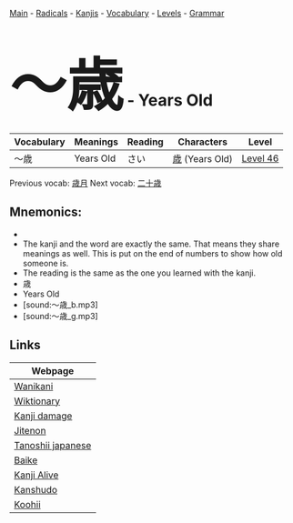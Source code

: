 <style> bigfont {font-size: 100px}</style>
[Main](../README.md) -
[Radicals](../radicals.md) -
[Kanjis](../kanjis.md) -
[Vocabulary](../vocabulary.md) -
[Levels](../levels.md) -
[Grammar](../grammar.md)
# <bigfont> 〜歳</bigfont> - Years Old 

| Vocabulary | Meanings | Reading | Characters | Level |
| --- | --- | --- | --- | --- |
| 〜歳 | Years Old | さい |  [歳](../kanjis/歳.md) (Years Old) | [Level 46](../levels/wk_level46.md) |

Previous vocab: [歳月](歳月.md) Next vocab: [二十歳](二十歳.md) 

## Mnemonics:

* 
* The kanji and the word are exactly the same. That means they share meanings as well. This is put on the end of numbers to show how old someone is.
* The reading is the same as the one you learned with the kanji.
* 歳
* Years Old
* [sound:〜歳_b.mp3]
* [sound:〜歳_g.mp3]


## Links 

| Webpage |
| --- |
| [Wanikani          ](https://www.wanikani.com/kanji/〜歳) |
| [Wiktionary        ](https://en.wiktionary.org/wiki/〜歳) |
| [Kanji damage      ](http://www.kanjidamage.com/kanji/search?utf8=✓&q=〜歳) |
| [Jitenon           ](https://jitenon.com/kanji/〜歳) |
| [Tanoshii japanese ](https://www.tanoshiijapanese.com/dictionary/kanji.cfm?k=〜歳) |
| [Baike             ](https://baike.baidu.com/item/〜歳) |
| [Kanji Alive       ](https://app.kanjialive.com/〜歳) |
| [Kanshudo          ](https://www.kanshudo.com/searchmn?q=〜歳) |
| [Koohii            ](https://kanji.koohii.com/study/kanji/〜歳) |
